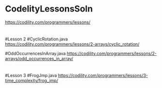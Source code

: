 # CodelityLessonsSoln
https://codility.com/programmers/lessons/

#
#Lesson 2
#CyclicRotation.java
https://codility.com/programmers/lessons/2-arrays/cyclic_rotation/

#OddOccurrencesInArray.java
https://codility.com/programmers/lessons/2-arrays/odd_occurrences_in_array/

#
#Lesson 3
#FrogJmp.java
https://codility.com/programmers/lessons/3-time_complexity/frog_jmp/

